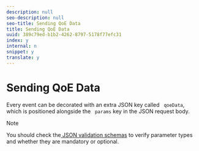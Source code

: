 ```yaml
---
description: null
seo-description: null
seo-title: Sending QoE Data
title: Sending QoE Data
uuid: 389c79ed-b1b2-4262-8797-5178f77efc31
index: y
internal: n
snippet: y
translate: y
---
```


# Sending QoE Data


<a id="section_ggt_yvd_mcb"></a>

Every event can be decorated with an extra JSON key called ` qoeData`, which is positioned alongside the ` params` key in the JSON request body.

>[!NOTE]
>
>You should check the[ JSON validation schemas](#concept_rlq_nqp_qbb/section_cpy_3xc_mcb) to verify parameter types and whether they are mandatory or optional.


<!-- Add example here, either provided by the dev team, or the reference player, or from the sample Yahoo player -->
